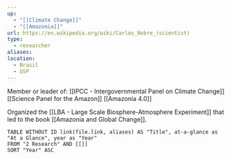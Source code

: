 ```yaml
---
up:
  - "[[Climate Change]]"
  - "[[Amazonia]]"
url: https://en.wikipedia.org/wiki/Carlos_Nobre_(scientist)
type:
  - researcher
aliases: 
location:
  - Brasil
  - USP
---
```


Member or leader of:
[[IPCC - Intergovernmental Panel on Climate Change]]
[[Science Panel for the Amazon]]
[[Amazonia 4.0]]

Organized the [[LBA - Large Scale Biosphere-Atmosphere Experiment]] that led to the book [[Amazonia and Global Change]].


```dataview
TABLE WITHOUT ID link(file.link, aliases) AS "Title", at-a-glance as "At a Glance", year as "Year"
FROM "2 Research" AND [[]]
SORT "Year" ASC
```